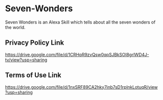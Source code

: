 # Seven-Wonders
Seven Wonders is an Alexa Skill which tells about all the seven wonders of the world.

## Privacy Policy Link
https://drive.google.com/file/d/1CRHqR9zvQsw0qpSJBkSOI8grlWD4J-tv/view?usp=sharing

## Terms of Use Link
https://drive.google.com/file/d/1nxSRF89CA2hky7inb7sD1rplnkLotuqR/view?usp=sharing
